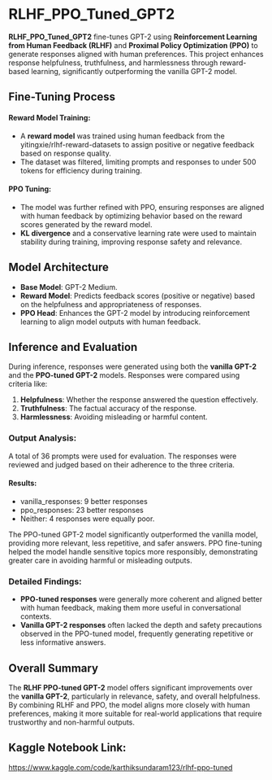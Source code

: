 # RLHF_PPO_Tuned_GPT2
**RLHF_PPO_Tuned_GPT2** fine-tunes GPT-2 using **Reinforcement Learning from Human Feedback (RLHF)** and **Proximal Policy Optimization (PPO)** to generate responses aligned with human preferences. This project enhances response helpfulness, truthfulness, and harmlessness through reward-based learning, significantly outperforming the vanilla GPT-2 model.

## Fine-Tuning Process  
#### Reward Model Training:  

- A **reward model** was trained using human feedback from the yitingxie/rlhf-reward-datasets to assign positive or negative feedback based on response quality. 
- The dataset was filtered, limiting prompts and responses to under 500 tokens for efficiency during training.
  
#### PPO Tuning:  
  
- The model was further refined with PPO, ensuring responses are aligned with human feedback by optimizing behavior based on the reward scores generated by the reward model.
- **KL divergence** and a conservative learning rate were used to maintain stability during training, improving response safety and relevance.
  
## Model Architecture  

- **Base Model**: GPT-2 Medium.  
- **Reward Model**: Predicts feedback scores (positive or negative) based on the helpfulness and appropriateness of responses.  
- **PPO Head**: Enhances the GPT-2 model by introducing reinforcement learning to align model outputs with human feedback.
  
## Inference and Evaluation  

During inference, responses were generated using both the **vanilla GPT-2** and the **PPO-tuned GPT-2** models. Responses were compared using criteria like:

1. **Helpfulness**: Whether the response answered the question effectively.  
2. **Truthfulness**: The factual accuracy of the response.  
3. **Harmlessness**: Avoiding misleading or harmful content.  
  
### Output Analysis:
A total of 36 prompts were used for evaluation. The responses were reviewed and judged based on their adherence to the three criteria.

#### Results:

- vanilla_responses: 9 better responses  
- ppo_responses: 23 better responses  
- Neither: 4 responses were equally poor.
  
The PPO-tuned GPT-2 model significantly outperformed the vanilla model, providing more relevant, less repetitive, and safer answers. PPO fine-tuning helped the model handle sensitive topics more responsibly, demonstrating greater care in avoiding harmful or misleading outputs.  

### Detailed Findings:
 
- **PPO-tuned responses** were generally more coherent and aligned better with human feedback, making them more useful in conversational contexts.  
- **Vanilla GPT-2 responses** often lacked the depth and safety precautions observed in the PPO-tuned model, frequently generating repetitive or less informative answers.
  
## Overall Summary
  
The **RLHF PPO-tuned GPT-2** model offers significant improvements over the **vanilla GPT-2**, particularly in relevance, safety, and overall helpfulness. By combining RLHF and PPO, the model aligns more closely with human preferences, making it more suitable for real-world applications that require trustworthy and non-harmful outputs.

## Kaggle Notebook Link:  
https://www.kaggle.com/code/karthiksundaram123/rlhf-ppo-tuned
